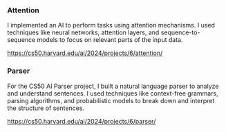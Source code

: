 ### Attention
I implemented an AI to perform tasks using attention mechanisms. I used techniques like neural networks, attention layers, and sequence-to-sequence models to focus on relevant parts of the input data.

https://cs50.harvard.edu/ai/2024/projects/6/attention/

### Parser
For the CS50 AI Parser project, I built a natural language parser to analyze and understand sentences. I used techniques like context-free grammars, parsing algorithms, and probabilistic models to break down and interpret the structure of sentences.

https://cs50.harvard.edu/ai/2024/projects/6/parser/
